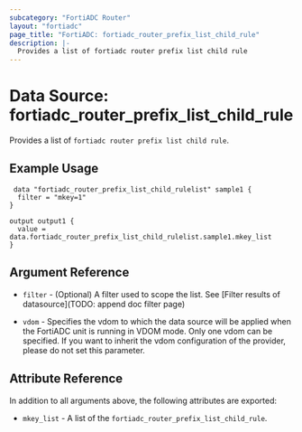 ```yaml
---
subcategory: "FortiADC Router"
layout: "fortiadc"
page_title: "FortiADC: fortiadc_router_prefix_list_child_rule"
description: |-
  Provides a list of fortiadc router prefix list child rule
---
```


# Data Source: fortiadc_router_prefix_list_child_rule
Provides a list of `fortiadc router prefix list child rule`.

## Example Usage

```hcl
 data "fortiadc_router_prefix_list_child_rulelist" sample1 {
  filter = "mkey=1"
}

output output1 {
  value = data.fortiadc_router_prefix_list_child_rulelist.sample1.mkey_list
}
```

## Argument Reference

* `filter` - (Optional) A filter used to scope the list. See [Filter results of datasource](TODO: append doc filter page)

* `vdom` - Specifies the vdom to which the data source will be applied when the FortiADC unit is running in VDOM mode. Only one vdom can be specified. If you want to inherit the vdom configuration of the provider, please do not set this parameter.

## Attribute Reference

In addition to all arguments above, the following attributes are exported:

* `mkey_list` -  A list of the `fortiadc_router_prefix_list_child_rule`.
